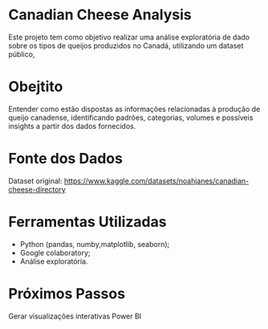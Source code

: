 # Canadian Cheese Analysis

Este projeto tem como objetivo realizar uma análise exploratória de dado sobre os tipos de queijos produzidos no Canadá, utilizando um dataset público,

# Obejtito

Entender como estão dispostas as informações relacionadas à produção de queijo canadense, identificando padrões, categorias, volumes e possíveis insights a partir dos dados fornecidos.

# Fonte dos Dados

Dataset original: https://www.kaggle.com/datasets/noahjanes/canadian-cheese-directory

# Ferramentas Utilizadas

- Python (pandas, numby,matplotlib, seaborn);
- Google colaboratory;
- Análise exploratória.

# Próximos Passos

Gerar visualizações interativas Power BI
